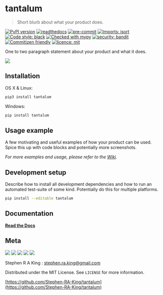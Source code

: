 # tantalum

> Short blurb about what your product does.

[![PyPI version](https://badge.fury.io/py/tantalum.svg)](https://badge.fury.io/py/tantalum)
[![readthedocs][readthedocs-image]][readthedocs-url]
[![pre-commit][pre-commit-image]][pre-commit-url]
[![Imports: isort][isort-image]][isort-url]
[![Code style: black][black-image]][black-url]
[![Checked with mypy][mypy-image]][mypy-url]
[![security: bandit][bandit-image]][bandit-url]
[![Commitizen friendly][commitizen-image]][commitizen-url]
[![licence: mit][mit-license-image]][mit-license-url]

One to two paragraph statement about your product and what it does.

![](assets/header.png)

## Installation

OS X & Linux:

```sh
pip3 install tantalum
```

Windows:

```sh
pip install tantalum
```

## Usage example

A few motivating and useful examples of how your product can be used. Spice this up with code blocks and potentially more screenshots.

_For more examples and usage, please refer to the [Wiki][wiki]._

## Development setup

Describe how to install all development dependencies and how to run an automated test-suite of some kind. Potentially do this for multiple platforms.

```sh
pip install --editable tantalum
```

## Documentation

[**Read the Docs**](https://tantalum.readthedocs.io/en/latest/)

## Meta

[![](assets/linkedin.png)](https://linkedin.com/in/stephen-k-3a4644210)
[![](assets/github.png)](https://github.com/Stephen-RA-King/Stephen-RA-King)
[![](assets/pypi.png)](https://pypi.org/project/tantalum/)
[![](assets/www.png)](https://www.Stephen-RA-King)
[![](assets/email.png)](mailto:stephen.ra.king@gmail.com)

Stephen R A King : stephen.ra.king@gmail.com

Distributed under the MIT License. See `LICENSE` for more information.

[https://github.com/Stephen-RA-King/tantalum](https://github.com/Stephen-RA-King/tantalum)

<!-- Markdown link & img dfn's -->

[commitizen-image]: https://img.shields.io/badge/commitizen-friendly-brightgreen.svg
[commitizen-url]: http://commitizen.github.io/cz-cli/
[readthedocs-image]: https://readthedocs.org/projects/tantalum/badge/?version=latest
[readthedocs-url]: https://tantalum.readthedocs.io/en/latest/?badge=latest
[pre-commit-image]: https://img.shields.io/badge/pre--commit-enabled-brightgreen?logo=pre-commit&logoColor=white
[pre-commit-url]: https://github.com/pre-commit/pre-commit
[isort-image]: https://img.shields.io/badge/%20imports-isort-%231674b1?style=flat&labelColor=ef8336
[isort-url]: https://pycqa.github.io/isort/
[black-image]: https://img.shields.io/badge/code%20style-black-000000.svg
[black-url]: https://github.com/psf/black
[bandit-image]: https://img.shields.io/badge/security-bandit-yellow.svg
[bandit-url]: https://github.com/PyCQA/bandit
[mypy-image]: http://www.mypy-lang.org/static/mypy_badge.svg
[mypy-url]: http://mypy-lang.org/
[mit-license-image]: https://img.shields.io/badge/license-MIT-blue
[mit-license-url]: https://choosealicense.com/licenses/mit/
[wiki]: https://github.com/Stephen-RA-King/tantalum/wiki
